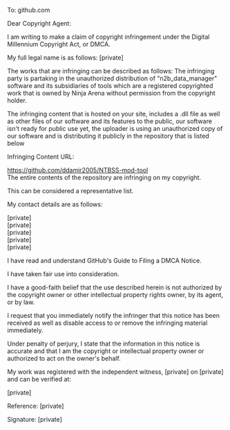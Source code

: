 To: github.com



Dear Copyright Agent:

I am writing to make a claim of copyright infringement under the Digital Millennium Copyright Act, or DMCA.

My full legal name is as follows: [private]  

The works that are infringing can be described as follows: The infringing party is partaking in the unauthorized distribution of "n2b_data_manager" software and its subsidiaries of tools which are a registered copyrighted work that is owned by Ninja Arena without permission from the copyright holder.



The infringing content that is hosted on your site, includes a .dll file as well as other files of our software and its features to the public, our software isn't ready for public use yet, the uploader is using an unauthorized copy of our software and is distributing it publicly in the repository that is listed below 

Infringing Content URL:

https://github.com/ddamir2005/NTBSS-mod-tool  
The entire contents of the repository are infringing on my copyright.

This can be considered a representative list.

My contact details are as follows:

[private]  
[private]  
[private]  
[private]  
[private]  


I have read and understand GitHub's Guide to Filing a DMCA Notice.

I have taken fair use into consideration.

I have a good-faith belief that the use described herein is not authorized by the copyright owner or other intellectual property rights owner, by its agent, or by law.

I request that you immediately notify the infringer that this notice has been received as well as disable access to or remove the infringing material immediately.

Under penalty of perjury, I state that the information in this notice is accurate and that I am the copyright or intellectual property owner or authorized to act on the owner's behalf.

My work was registered with the independent witness, [private] on [private] and can be verified at:

[private]

Reference: [private]

Signature: [private]
